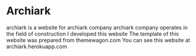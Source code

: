 # Archiark
archiark is a website for archiark company 
archiark company operates in the field of construction 
I developed this website 
The template of this website was prepared from themewagon.com 
You can see this website at archiark.herokuapp.com
